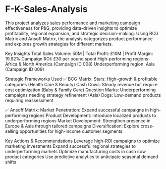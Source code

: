 # F-K-Sales-Analysis
This project analyzes sales performance and marketing campaign effectiveness for P&G, providing data-driven insights to optimize profitability, regional expansion, and strategic decision-making. Using BCG Matrix and Ansoff Matrix, the analysis categorizes product performance and explores growth strategies for different markets.

Key Insights
Total Sales Volume: 50M | Total Profit: £10M | Profit Margin: 19.62%
Campaign ROI: £30 per pound spent
High-performing regions: Africa & North America (Campaign ID 008)
Underperforming region: Asia (Campaign ID 009)

Strategic Frameworks Used
✅ BCG Matrix:
Stars: High-growth & profitable categories (Health Care & Beauty)
Cash Cows: Steady revenue but require cost optimization (Baby & Family Care)
Question Marks: Underperforming campaigns needing strategy refinement (Asia)
Dogs: Low-demand products requiring reassessment

✅ Ansoff Matrix:
Market Penetration: Expand successful campaigns in high-performing regions
Product Development: Introduce localized products to underperforming regions
Market Development: Strengthen presence in Europe & Asia through tailored campaigns
Diversification: Explore cross-selling opportunities for high-income customer segments

Key Actions & Recommendations
Leverage high-ROI campaigns to optimize marketing investments
Expand successful regional strategies to underperforming markets
Optimize manufacturing costs in cash cow product categories
Use predictive analytics to anticipate seasonal demand shifts
